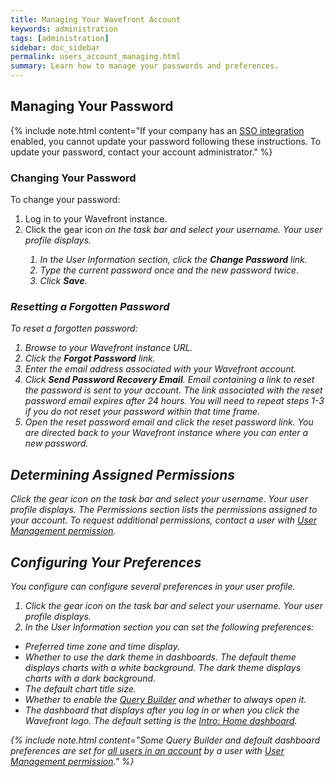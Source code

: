 ```yaml
---
title: Managing Your Wavefront Account
keywords: administration
tags: [administration]
sidebar: doc_sidebar
permalink: users_account_managing.html
summary: Learn how to manage your passwords and preferences.
---
```


## Managing Your Password

{% include note.html content="If your company has an [SSO integration](integrations_authentication.html) enabled, you cannot update your password following these instructions. To update your password, contact your account administrator." %}

### Changing Your Password

To change your password:

1. Log in to your Wavefront instance.
1. Click the gear icon <i class="fa fa-cog"/> on the task bar and select your username. Your user profile displays.
    1. In the User Information section, click the **Change Password** link.
    1. Type the current password once and the new password twice. 
    1. Click **Save**.

### Resetting a Forgotten Password

To reset a forgotten password:

1. Browse to your Wavefront instance URL.
1. Click the **Forgot Password** link.
1. Enter the email address associated with your Wavefront account.
1. Click **Send Password Recovery Email**. Email containing a link to reset the password is sent to your account. The link associated with the reset password email expires after 24 hours. You will need to repeat steps 1-3 if you do not reset your password within that time frame.
1. Open the reset password email and click the reset password link. You are directed back to your Wavefront instance where you can enter a new password.
 
## Determining Assigned Permissions

Click the gear icon <i class="fa fa-cog"/> on the task bar and select your username. Your user profile displays. The Permissions section lists the permissions assigned to your account. To request additional permissions, contact a user with [User Management permission](permissions_overview.html).


## Configuring Your Preferences

You configure can configure several preferences in your user profile.

1. Click the gear icon <i class="fa fa-cog"/> on the task bar and select your username. Your user profile displays.
1. In the User Information section you can set the following preferences:
- Preferred time zone and time display.
- Whether to use the dark theme in dashboards. The default theme displays charts with a white background. The dark theme displays charts with a dark background.
- The default chart title size.
- Whether to enable the [Query Builder](query_language_query_builder.html) and whether to always open it.
- The dashboard that displays after you log in or when you click the Wavefront logo. The default setting is the [Intro: Home dashboard](dashboards_getting_started.html).
 
{% include note.html content="Some Query Builder and default dashboard preferences are set for [all users in an account](users_managing.html#customer_prefs) by a user with [User Management permission](permissions_overview.html)." %}




